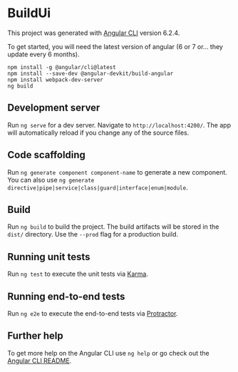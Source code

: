 # BuildUi

This project was generated with [Angular CLI](https://github.com/angular/angular-cli) version 6.2.4.

To get started, you will need the latest version of angular (6 or 7 or... they update every 6 months).

`npm install -g @angular/cli@latest`  
`npm install --save-dev @angular-devkit/build-angular`  
`npm install webpack-dev-server`  
`ng build`  

## Development server

Run `ng serve` for a dev server. Navigate to `http://localhost:4200/`. The app will automatically reload if you change any of the source files.

## Code scaffolding

Run `ng generate component component-name` to generate a new component. You can also use `ng generate directive|pipe|service|class|guard|interface|enum|module`.

## Build

Run `ng build` to build the project. The build artifacts will be stored in the `dist/` directory. Use the `--prod` flag for a production build.

## Running unit tests

Run `ng test` to execute the unit tests via [Karma](https://karma-runner.github.io).

## Running end-to-end tests

Run `ng e2e` to execute the end-to-end tests via [Protractor](http://www.protractortest.org/).

## Further help

To get more help on the Angular CLI use `ng help` or go check out the [Angular CLI README](https://github.com/angular/angular-cli/blob/master/README.md).
